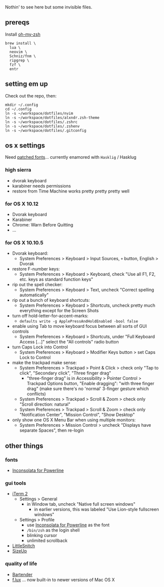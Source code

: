 Nothin' to see here but some invisible files.

## prereqs

Install [oh-my-zsh]

    brew install \
      lua \
      neovim \
      Schniz/fnm \
      ripgrep \
      fzf \
      entr

## setting em up

Check out the repo, then:

    mkdir ~/.config
    cd ~/.config
    ln -s ~/workspace/dotfiles/nvim
    ln -s ~/workspace/dotfiles/alxndr.zsh-theme
    ln -s ~/workspace/dotfiles/.zshrc
    ln -s ~/workspace/dotfiles/.zshenv
    ln -s ~/workspace/dotfiles/.gitconfig

## os x settings

Need [patched fonts](https://www.nerdfonts.com/font-downloads)... currently enamored with `Hasklig` / Hasklug

### high sierra

* dvorak keyboard
* karabiner needs permissions
* restore from Time Machine works pretty pretty pretty well

### for OS X 10.12

* Dvorak keyboard
* Karabiner
* Chrome: Warn Before Quitting
* ...

### for OS X 10.10.5

* Dvorak keyboard:
  * System Preferences > Keyboard > Input Sources, `+` button, English > Dvorak
* restore F-number keys:
  * System Preferences > Keyboard > Keyboard, check "Use all F1, F2, etc. keys as standard function keys"
* rip out the spell checker:
  * System Preferences > Keyboard > Text, uncheck "Correct spelling automatically"
* rip out a bunch of keyboard shortcuts:
  * System Preferences > Keyboard > Shortcuts, uncheck pretty much everything except for the Screen Shots
* turn off hold-letter-for-accent-marks:
  * `defaults write -g ApplePressAndHoldEnabled -bool false`
* enable using Tab to move keyboard focus between all sorts of GUI controls
  * System Preferences > Keyboard > Shortcuts, under "Full Keyboard Access […]" select the "All controls" radio button
* turn Caps Lock into Control
  * System Preferences > Keyboard > Modifier Keys button > set Caps Lock to Control
* make the trackpad make sense:
  * System Preferences > Trackpad > Point & Click > check only "Tap to click", "Secondary click", "Three finger drag"
    * "three-finger drag" is in Accessibility > Pointer Control > Trackpad Options button, "Enable dragging": "with three finger drag" (make sure there's no 'normal' 3-finger gesture which conflicts)
  * System Preferences > Trackpad > Scroll & Zoom > check only "Scroll direction: natural"
  * System Preferences > Trackpad > Scroll & Zoom > check only "Notification Center", "Mission Control", "Show Desktop"
* only show one OS X Menu Bar when using multiple monitors:
  * System Preferences > Mission Control > uncheck "Displays have separate Spaces", then re-login


## other things

### fonts

* [Inconsolata for Powerline][inconsolata]


### gui tools

* [iTerm 2][iterm2]
  * Settings > General
    * in Window tab, uncheck "Native full screen windows"
      * in earlier versions, this was labeled "Use Lion-style fullscreen windows"
  * Settings > Profile
    * use [Inconsolata for Powerline][inconsolata] as the font
    * `/bin/zsh` as the login shell
    * blinking cursor
    * unlimited scrollback
* [LittleSnitch][little-snitch]
* [SizeUp][sizeup]


### quality of life

* [Bartender][bartender]
* [f.lux][flux] ... now built-in to newer versions of Mac OS X


[bartender]: http://www.macbartender.com/
[flux]: https://justgetflux.com/
[inconsolata]: https://github.com/powerline/fonts/tree/master/Inconsolata
[iterm2]: https://www.iterm2.com/
[little-snitch]: https://www.obdev.at/products/littlesnitch/index.html
[oh-my-zsh]: https://ohmyz.sh
[sizeup]: http://www.irradiatedsoftware.com/sizeup/
[Schniz/fnm]: https://github.com/Schniz/fnm
